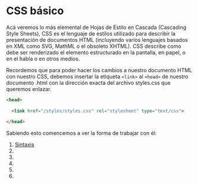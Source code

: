 # CSS básico

Acá veremos lo más elemental de Hojas de Estilo en Cascada (Cascading Style Sheets), CSS es el lenguaje de estilos utilizado para describir la presentación de documentos HTML (incluyendo varios lenguajes basados en XML como SVG, MathML o el obsoleto XHTML). CSS describe como debe ser renderizado el elemento estructurado en la pantalla, en papel, o en el habla o en otros medios.

Recordemos que para poder hacer los cambios a nuestro documento HTML con nuestro CSS, debemos insertar la etiqueta `<link>` al ``<head>`` de nuestro documento .html con la dirección exacta del archivo styles.css que queremos enlazar.

~~~html
<head>
  
  <link href="/styles/styles.css" rel="stylesheet" type="text/css">  
  
</head>
~~~

Sabiendo esto comencemos a ver la forma de trabajar con él:

1. [Sintaxis](/teoria/teoriaBasica/001_sintaxisDeCSS.md "Sintaxis de CSS")
2. []( "")
3. []( "")
4. []( "")
5. []( "")
6. []( "")